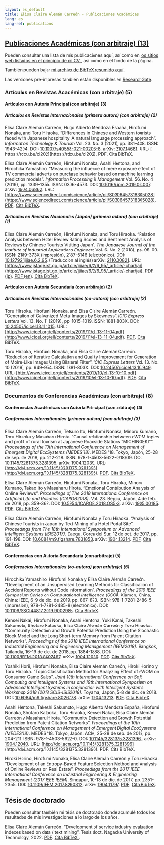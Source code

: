 ```yaml
---
layout: es_default
title: Elisa Claire Alemán Carreón - Publicaciones Académicas
lang: es
lang-ref: publications
---
```


## [Publicaciones Académicas (con arbitraje) (13)](#publications) 

 Pueden consultar una lista de mis publicaciones aquí, así como en [los sitios web listados en el principio de mi CV ](/es/cv/#profiles), así como en el fondo de la página.

 También pueden bajar [mi archivo de BibTeX resumido aquí](/assets/publications/BIBs/mypublications.bib).

 Las versiones pre-impresas también están disponibles en [ResearchGate](https://www.researchgate.net/profile/Elisa_Aleman_Carreon).

### Artículos en Revistas Académicas (con arbitraje) (5)

#### Artículos con Autoría Principal (con arbitraje) (3)

##### Artículos en Revistas Internacionales (primera autora) (con arbitraje) (2)

Elisa Claire Alemán Carreón, Hugo Alberto Mendoza España, Hirofumi Nonaka, and Toru Hiraoka. “Differences in Chinese and Western tourists faced with Japanese hospitality: A natural language processing approach”. _Information Technology & Tourism_ Vol. 23. No. 3 (2021), pp. 381–438. ISSN: 1943-4294. DOI: [10.1007/s40558-021-00203-8](https://doi.org/10.1007/s40558-021-00203-8). arXiv: [2107.14681](https://arxiv.org/abs/2107.14681). URL: [ https://rdcu.be/cl202](https://rdcu.be/cl202). [PDF](/assets/publications/PDFs/Carre-n_et_al-2021-Information_Technology_&_Tourism.pdf). [Cita BibTeX](/assets/publications/BIBs/Aleman2021JITT.bib).

Elisa Claire Alemán Carreón, Hirofumi Nonaka, Asahi Hentona, and Hirochika Yamashiro. “Measuring the influence of mere exposure effect of TV commercial adverts on purchase behavior based on machine learning prediction models”. _Information Processing & Management_ Vol. 56. No. 4 (2019), pp. 1339–1355. ISSN: 0306-4573. DOI: [10.1016/j.ipm.2019.03.007](https://doi.org/10.1016/j.ipm.2019.03.007). arXiv: [1904.06862](https://arxiv.org/abs/1904.06862). URL: [https://www.sciencedirect.com/science/article/pii/S0306457318305028](https://www.sciencedirect.com/science/article/pii/S0306457318305028). [PDF](/assets/publications/PDFs/ipm-measuring_tv.pdf). [Cita BibTeX](/assets/publications/BIBs/Aleman2019IPM.bib).

##### Artículos en Revistas Nacionales (Japón) (primera autora) (con arbitraje) (1)

Elisa Claire Alemán Carreón, Hirofumi Nonaka, and Toru Hiraoka. “Relation Analysis between Hotel Review Rating Scores and Sentiment Analysis of Reviews by Chinese Tourists Visiting Japan”. _The Japanese Journal of the Institute of Industrial Applications Engineers_ Vol. 6. No. 2 (2018), pp. 95–99. ISSN: 2189-373X (impresión), 2187-5146 (electrónico).  DOI: [10.12792/jjiiae.6.2.95](https://doi.org/10.12792/jjiiae.6.2.95). (Traducción al inglés) arXiv: [2110.00821](https://arxiv.org/abs/2110.00821). URL: [https://www.jstage.jst.go.jp/article/jjiiae/6/2/6_95/_article/-char/ja/](https://www.jstage.jst.go.jp/article/jjiiae/6/2/6_95/_article/-char/ja/). [PDF (jp)](/assets/publications/PDFs/6_95.pdf). [PDF (en)](/assets/publications/PDFs/jjiiae-scores_en.pdf). [Cita BibTeX](/assets/publications/BIBs/Aleman2018JJIIAE.bib).

#### Artículos con Autoría Secundaria (con arbitraje) (2)

##### Artículos en Revistas Internacionales (co-autora) (con arbitraje) (2)

Toru Hiraoka, Hirofumi Nonaka, and Elisa Claire Alemán Carreón. “Generation of Galvanized Metal Images by Skewness”. _ICIC Express Letters_ Vol. 13. No. 11 (2019), pp. 1015–1019. ISSN: 1881-803X. DOI: [10.24507/icicel.13.11.1015](https://doi.org/10.24507/icicel.13.11.1015). URL: [http://www.icicel.org/ell/contents/2019/11/el-13-11-04.pdf](http://www.icicel.org/ell/contents/2019/11/el-13-11-04.pdf). [PDF](https://elisa-aleman.github.io/assets/publications/PDFs/el-13-11-04.pdf). [Cita BibTeX](https://elisa-aleman.github.io/assets/publications/BIBs/Hiraoka2019ICICEL1311.bib).

Toru Hiraoka, Hirofumi Nonaka, and Elisa Claire Alemán Carreón. “Reduction of Iterative Calculation and Quality Improvement for Generation of Moire-Like Images Using Bilateral Filter”. _ICIC Express Letters_ Vol. 13. No. 10 (2019), pp. 949–954. ISSN: 1881-803X. DOI: [10.24507/icicel.13.10.949](https://doi.org/10.24507/icicel.13.10.949). URL: [http://www.icicel.org/ell/contents/2019/10/el-13-10-10.pdf](http://www.icicel.org/ell/contents/2019/10/el-13-10-10.pdf). [PDF](https://elisa-aleman.github.io/assets/publications/PDFs/el-13-10-10.pdf). [Cita BibTeX](https://elisa-aleman.github.io/assets/publications/BIBs/Hiraoka2019ICICEL1310.bib).

### Documentos de Conferencias Académicas (con arbitraje) (8)

#### Conferencias Académicas con Autoría Principal (con arbitraje) (3)

##### Conferencias Internationales (primera autora) (con arbitraje) (3)

Elisa Claire Alemán Carreón, Tetsuro Ito, Hirofumi Nonaka, Minoru Kumano, Toru Hiraoka y Masaharu Hirota. “Causal relationship between eWOM topics and profit of rural tourism at Japanese Roadside Stations “MICHINOEKI””. _Proceedings of the 10th International Conference on Management of Emergent Digital EcoSystems (MEDES’18)_. MEDES
’18. Tokyo, Japón, 25-28 de sep. de 2018, pp. 212-218. ISBN: 978-1-4503-5622-0/18/09. DOI: [10.1145/3281375.3281395](https://doi.org/10.1145/3281375.3281395). arXiv: [1904.12039](https://arxiv.org/abs/1904.12039). URL: [http://doi.acm.org/10.1145/3281375.3281395](http://doi.acm.org/10.1145/3281375.3281395). [PDF](/assets/publications/PDFs/29.pdf). [Cita BibTeX](/assets/publications/BIBs/Aleman2018MEDES.bib).

Elisa Claire Alemán Carreón, Hirofumi Nonaka, Toru Hiraoka, Minoru Kumano, Takao Ito y Masaharu Hirota. “Emotional Contribution Analysis of Online Reviews”. _Proceedings of The 2018 International Conference on Artificial Life and Robotics (ICAROB2018)_. Vol. 23. Beppu, Japón, 4 de feb. de 2018, pp. 359-362. DOI: [10.5954/ICAROB.2018.OS5-3](https://doi.org/10.5954/ICAROB.2018.OS5-3). arXiv: [1905.00185](https://arxiv.org/abs/1905.00185). [PDF](/assets/publications/PDFs/OS5-3.pdf). [Cita BibTeX](/assets/publications/BIBs/Aleman2018ICAROB.bib).

Elisa Claire Alemán Carreón, Hirofumi Nonaka y Toru Hiraoka. “Analysis of Chinese Tourists in Japan by Text Mining of a Hotel Portal Site”. _Proceedings from The 18th International Symposium on Advanced Intelligent Systems (ISIS2017)_. Daegu, Corea del Sur, 12 de oct. de 2017, pp. 191-198. DOI: [10.6084/m9.figshare.7831853](https://doi.org/10.6084/m9.figshare.7831853). arXiv: [1904.13214](https://arxiv.org/abs/1904.13214). [PDF](/assets/publications/PDFs/31ISIST2a-4_0191-0198.pdf). [Cita BibTeX](/assets/publications/BIBs/Aleman2017ISIS.bib).

#### Conferencias con Autoría Secundaria (con arbitraje) (5)

##### Conferencias Internationales (co-autora) (con arbitraje) (5)

Hirochika Yamashiro, Hirofumi Nonaka y Elisa Claire Alemán Carreón. “Development of an Unsupervised Learning Methods for Classification of Accident Reports without Code Information”. _Proceedings of the 2019 IEEE Symposium Series on Computational Intelligence (SSCI)_. Xiamen, China, China: IEEE, 6-9 de dic. de 2019, pp. 867-873. ISBN: 978-1-7281-2486-5 (impresión), 978-1-7281-2485-8 (electrónico). DOI: [10.1109/SSCI44817.2019.9002985](https://doi.org/10.1109/SSCI44817.2019.9002985). [Cita BibTeX](/assets/publications/BIBs/Yamashiro2019IEEE.bib).

Kensei Nakai, Hirofumi Nonaka, Asahi Hentona, Yuki Kanai, Takeshi Sakumoto, Shotaro Kataoka, Elisa Claire Alemán Carreón y Toru Hiraoka. “Community Detection and Growth Potential Prediction Using the Stochastic Block Model and the Long Short-term Memory from Patent Citation Networks”. _Proceedings of the 2018 IEEE International Conference
on Industrial Engineering and Engineering Management (IEEM2018)_. Bangkok, Tailandia, 16-19 de dic. de 2018, pp. 1884-1888. DOI: [10.1109/IEEM.2018.8607487](https://doi.org/10.1109/IEEM.2018.8607487). arXiv: [1904.12986](https://arxiv.org/abs/1904.12986). [PDF](/assets/publications/PDFs/PID5546541.pdf). [Cita BibTeX](/assets/publications/BIBs/Nakai2018IEEM.bib).

Yoshiki Horii, Hirofumi Nonaka, Elisa Claire Alemán Carreón, Hiroki Horino y Toru Hiraoka. “Topic Classification Method for Analyzing Effect of eWOM on Consumer Game Sales”. _Joint 10th International Conference on Soft Computing and Intelligent Systems and 19th International Symposium on Advanced Intelligent Systems in conjunction with Intelligent Systems Workshop 2018 (2018 SCIS-ISIS2018)_. Toyama, Japón, 5-8 de dic. de 2018. DOI: [10.6084/m9.figshare.8026778](https://doi.org/10.6084/m9.figshare.8026778). arXiv: [1904.13213](https://arxiv.org/abs/1904.13213). [PDF](/assets/publications/PDFs/SCIS-ISIS2018_paper_337.pdf). [Cita BibTeX](/assets/publications/BIBs/Horii2018SCIS-ISIS.bib).

Asahi Hentona, Takeshi Sakumoto, Hugo Alberto Mendoza España, Hirofumi Nonaka, Shotaro Kataoka, Toru Hiraoka, Kensei Nakai, Elisa Claire Alemán Carreón y Masaharu Hirota. “Community Detection and Growth Potential Prediction from Patent Citation Networks”. _Proceedings of the 10th International Conference on Management of Emergent Digital EcoSystems (MEDES’18)_. MEDES ’18. Tokyo, Japón: ACM, 25-28 de sep. de 2018, pp. 204-211. ISBN: 978-1-4503-5622-0. DOI: [10.1145/3281375.3281396 ](https://doi.org/10.1145/3281375.3281396). arXiv: [1904.12040](https://arxiv.org/abs/1904.12040). URL: [http://doi.acm.org/10.1145/3281375.3281396](http://doi.acm.org/10.1145/3281375.3281396). [PDF](/assets/publications/PDFs/30.pdf). [Cita BibTeX](/assets/publications/BIBs/Hentona2018MEDES.bib).

Hiroki Horino, Hirofumi Nonaka, Elisa Claire Alemán Carreón y Toru Hiraoka. “Development of an Entropy-Based Feature Selection Method and Analysis of Online Reviews on Real Estate”. _Proceedings from the 2017 IEEE International Conference on Industrial Engineering & Engineering Management (2017 IEEE IEEM)_. Singapur, 10-13 de dic. de 2017, pp. 2351-2355. DOI: [10.1109/IEEM.2017.8290312](https://doi.org/10.1109/IEEM.2017.8290312). arXiv: [1904.11797](https://arxiv.org/abs/1904.11797). [PDF](/assets/publications/PDFs/476_849.pdf). [Cita BibTeX](/assets/publications/BIBs/Horino2017IEEM.bib).

## Tésis de doctorado

Pueden consultar también mi tésis de doctorado donde acumulé todos los resultados de mis investigaciones a lo largo de los años.

Elisa Claire Alemán Carreón. “Development of service industry evaluation indexes based on data / text mining”. Tesis doct. Nagaoka University of Technology, 2022. [PDF](/assets/publications/PDFs/nut-phd-thesis_V3.pdf). [Cita BibTeX ](/assets/publications/BIBs/Aleman2022NUT_phd.bib).